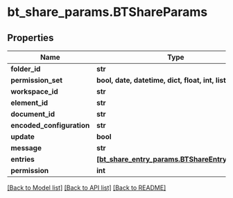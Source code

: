 # bt_share_params.BTShareParams

## Properties
Name | Type | Description | Notes
------------ | ------------- | ------------- | -------------
**folder_id** | **str** |  | [optional] 
**permission_set** | **bool, date, datetime, dict, float, int, list, str** |  | [optional] 
**workspace_id** | **str** |  | [optional] 
**element_id** | **str** |  | [optional] 
**document_id** | **str** |  | [optional] 
**encoded_configuration** | **str** |  | [optional] 
**update** | **bool** |  | [optional] 
**message** | **str** |  | [optional] 
**entries** | [**[bt_share_entry_params.BTShareEntryParams]**](BTShareEntryParams.md) |  | [optional] 
**permission** | **int** |  | [optional] 

[[Back to Model list]](../README.md#documentation-for-models) [[Back to API list]](../README.md#documentation-for-api-endpoints) [[Back to README]](../README.md)


